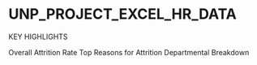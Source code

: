 # UNP_PROJECT_EXCEL_HR_DATA

KEY HIGHLIGHTS

Overall Attrition Rate
Top Reasons for Attrition 
Departmental Breakdown
